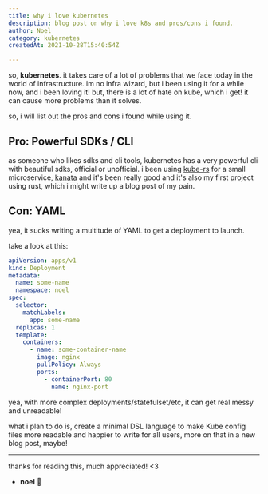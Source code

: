 ```yaml
---
title: why i love kubernetes
description: blog post on why i love k8s and pros/cons i found.
author: Noel
category: kubernetes
createdAt: 2021-10-28T15:40:54Z

---
```


so, **kubernetes**. it takes care of a lot of problems that we face today in the world of infrastructure. im no infra wizard, but i been using it
for a while now, and i been loving it! but, there is a lot of hate on kube, which i get! it can cause more problems than it solves.

so, i will list out the pros and cons i found while using it.

## Pro: Powerful SDKs / CLI
as someone who likes sdks and cli tools, kubernetes has a very powerful cli with beautiful sdks, official or unofficial. i been using [kube-rs](https://github.com/kube-rs/kube-rs)
for a small microservice, [kanata](https://github.com/auguwu/Kanata) and it's been really good and it's also my first project using rust, which i might write up a
blog post of my pain.

## Con: YAML
yea, it sucks writing a multitude of YAML to get a deployment to launch.

take a look at this:

```yml
apiVersion: apps/v1
kind: Deployment
metadata:
  name: some-name
  namespace: noel
spec:
  selector:
    matchLabels:
      app: some-name
  replicas: 1
  template:
    containers:
      - name: some-container-name
        image: nginx
        pullPolicy: Always
        ports:
          - containerPort: 80
            name: nginx-port
```

yea, with more complex deployments/statefulset/etc, it can get real messy and unreadable!

what i plan to do is, create a minimal DSL language to make Kube config files more readable and happier to write for all users, more on that in a new blog post,
maybe!

---

thanks for reading this, much appreciated! <3

- **noel** 🌺

